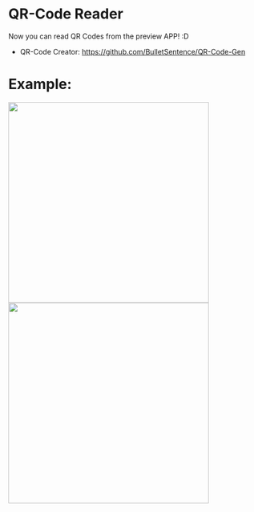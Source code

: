 # QR-Code Reader

Now you can read QR Codes from the preview APP! :D
* QR-Code Creator: https://github.com/BulletSentence/QR-Code-Gen

# Example:

<img src="https://user-images.githubusercontent.com/37451620/80527327-93f3f980-896a-11ea-8f24-616ace771801.png" width="400"><img src="https://user-images.githubusercontent.com/37451620/80527331-948c9000-896a-11ea-98a0-13680f8c0227.png" width="400">
